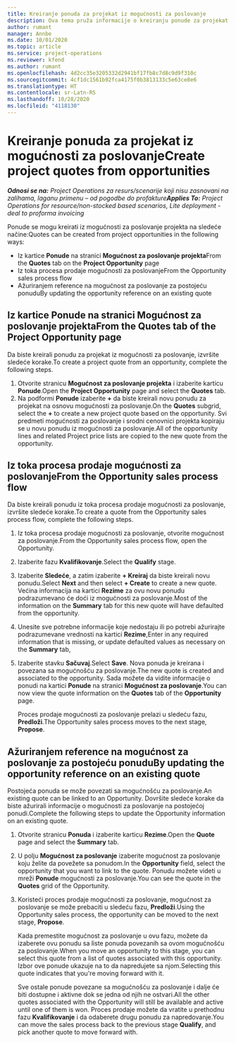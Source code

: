 ```yaml
---
title: Kreiranje ponuda za projekat iz mogućnosti za poslovanje
description: Ova tema pruža informacije o kreiranju ponude za projekat iz mogućnosti za poslovanje.
author: rumant
manager: Annbe
ms.date: 10/01/2020
ms.topic: article
ms.service: project-operations
ms.reviewer: kfend
ms.author: rumant
ms.openlocfilehash: 4d2cc35e3205332d2941bf17fb8c7d8c9d9f310c
ms.sourcegitcommit: 4cf1dc1561b92fca4175f0b3813133c5e63ce8e6
ms.translationtype: HT
ms.contentlocale: sr-Latn-RS
ms.lasthandoff: 10/28/2020
ms.locfileid: "4118130"
---
```

# <a name="create-project-quotes-from-opportunities"></a><span data-ttu-id="17b99-103">Kreiranje ponuda za projekat iz mogućnosti za poslovanje</span><span class="sxs-lookup"><span data-stu-id="17b99-103">Create project quotes from opportunities</span></span>

<span data-ttu-id="17b99-104">_**Odnosi se na:** Project Operations za resurs/scenarije koji nisu zasnovani na zalihama, laganu primenu – od pogodbe do profakture_</span><span class="sxs-lookup"><span data-stu-id="17b99-104">_**Applies To:** Project Operations for resource/non-stocked based scenarios, Lite deployment - deal to proforma invoicing_</span></span>

<span data-ttu-id="17b99-105">Ponude se mogu kreirati iz mogućnosti za poslovanje projekta na sledeće načine:</span><span class="sxs-lookup"><span data-stu-id="17b99-105">Quotes can be created from project opportunities in the following ways:</span></span>

- <span data-ttu-id="17b99-106">Iz kartice **Ponude** na stranici **Mogućnost za poslovanje projekta**</span><span class="sxs-lookup"><span data-stu-id="17b99-106">From the **Quotes** tab on the **Project Opportunity** page</span></span>
- <span data-ttu-id="17b99-107">Iz toka procesa prodaje mogućnosti za poslovanje</span><span class="sxs-lookup"><span data-stu-id="17b99-107">From the Opportunity sales process flow</span></span>
- <span data-ttu-id="17b99-108">Ažuriranjem reference na mogućnost za poslovanje za postojeću ponudu</span><span class="sxs-lookup"><span data-stu-id="17b99-108">By updating the opportunity reference on an existing quote</span></span>

## <a name="from-the-quotes-tab-of-the-project-opportunity-page"></a><span data-ttu-id="17b99-109">Iz kartice Ponude na stranici Mogućnost za poslovanje projekta</span><span class="sxs-lookup"><span data-stu-id="17b99-109">From the Quotes tab of the Project Opportunity page</span></span>

<span data-ttu-id="17b99-110">Da biste kreirali ponudu za projekat iz mogućnosti za poslovanje, izvršite sledeće korake.</span><span class="sxs-lookup"><span data-stu-id="17b99-110">To create a project quote from an opportunity, complete the following steps.</span></span>

1. <span data-ttu-id="17b99-111">Otvorite stranicu **Mogućnost za poslovanje projekta** i izaberite karticu **Ponude**.</span><span class="sxs-lookup"><span data-stu-id="17b99-111">Open the **Project Opportunity** page and select the **Quotes** tab.</span></span> 
2. <span data-ttu-id="17b99-112">Na podformi **Ponude** izaberite **+** da biste kreirali novu ponudu za projekat na osnovu mogućnosti za poslovanje.</span><span class="sxs-lookup"><span data-stu-id="17b99-112">On the **Quotes** subgrid, select the **+** to create a new project quote based on the opportunity.</span></span> <span data-ttu-id="17b99-113">Svi predmeti mogućnosti za poslovanje i srodni cenovnici projekta kopiraju se u novu ponudu iz mogućnosti za poslovanje.</span><span class="sxs-lookup"><span data-stu-id="17b99-113">All of the opportunity lines and related Project price lists are copied to the new quote from the opportunity.</span></span>

## <a name="from-the-opportunity-sales-process-flow"></a><span data-ttu-id="17b99-114">Iz toka procesa prodaje mogućnosti za poslovanje</span><span class="sxs-lookup"><span data-stu-id="17b99-114">From the Opportunity sales process flow</span></span>

<span data-ttu-id="17b99-115">Da biste kreirali ponudu iz toka procesa prodaje mogućnosti za poslovanje, izvršite sledeće korake.</span><span class="sxs-lookup"><span data-stu-id="17b99-115">To create a quote from the Opportunity sales process flow, complete the following steps.</span></span>

1. <span data-ttu-id="17b99-116">Iz toka procesa prodaje mogućnosti za poslovanje, otvorite mogućnost za poslovanje.</span><span class="sxs-lookup"><span data-stu-id="17b99-116">From the Opportunity sales process flow, open the Opportunity.</span></span>
2. <span data-ttu-id="17b99-117">Izaberite fazu **Kvalifikovanje**.</span><span class="sxs-lookup"><span data-stu-id="17b99-117">Select the **Qualify** stage.</span></span> 
3. <span data-ttu-id="17b99-118">Izaberite **Sledeće**, a zatim izaberite **+ Kreiraj** da biste kreirali novu ponudu.</span><span class="sxs-lookup"><span data-stu-id="17b99-118">Select **Next** and then select **+ Create** to create a new quote.</span></span> <span data-ttu-id="17b99-119">Većina informacija na kartici **Rezime** za ovu novu ponudu podrazumevano će doći iz mogućnosti za poslovanje.</span><span class="sxs-lookup"><span data-stu-id="17b99-119">Most of the information on the **Summary** tab for this new quote will have defaulted from the opportunity.</span></span> 
4. <span data-ttu-id="17b99-120">Unesite sve potrebne informacije koje nedostaju ili po potrebi ažurirajte podrazumevane vrednosti na kartici **Rezime**,</span><span class="sxs-lookup"><span data-stu-id="17b99-120">Enter in any required information that is missing, or update defaulted values as necessary on the **Summary** tab,</span></span>
5. <span data-ttu-id="17b99-121">Izaberite stavku **Sačuvaj**.</span><span class="sxs-lookup"><span data-stu-id="17b99-121">Select **Save**.</span></span> <span data-ttu-id="17b99-122">Nova ponuda je kreirana i povezana sa mogućnošću za poslovanje.</span><span class="sxs-lookup"><span data-stu-id="17b99-122">The new quote is created and associated to the opportunity.</span></span> <span data-ttu-id="17b99-123">Sada možete da vidite informacije o ponudi na kartici **Ponude** na stranici **Mogućnost za poslovanje**.</span><span class="sxs-lookup"><span data-stu-id="17b99-123">You can now view the quote information on the **Quotes** tab of the **Opportunity** page.</span></span> 

   <span data-ttu-id="17b99-124">Proces prodaje mogućnosti za poslovanje prelazi u sledeću fazu, **Predloži**.</span><span class="sxs-lookup"><span data-stu-id="17b99-124">The Opportunity sales process moves to the next stage, **Propose**.</span></span>


## <a name="by-updating-the-opportunity-reference-on-an-existing-quote"></a><span data-ttu-id="17b99-125">Ažuriranjem reference na mogućnost za poslovanje za postojeću ponudu</span><span class="sxs-lookup"><span data-stu-id="17b99-125">By updating the opportunity reference on an existing quote</span></span>

<span data-ttu-id="17b99-126">Postojeća ponuda se može povezati sa mogućnošću za poslovanje.</span><span class="sxs-lookup"><span data-stu-id="17b99-126">An existing quote can be linked to an Opportunity.</span></span> <span data-ttu-id="17b99-127">Dovršite sledeće korake da biste ažurirali informacije o mogućnosti za poslovanje na postojećoj ponudi.</span><span class="sxs-lookup"><span data-stu-id="17b99-127">Complete the following steps to update the Opportunity information on an existing quote.</span></span>

1. <span data-ttu-id="17b99-128">Otvorite stranicu **Ponuda** i izaberite karticu **Rezime**.</span><span class="sxs-lookup"><span data-stu-id="17b99-128">Open the **Quote** page and select the **Summary** tab.</span></span>
2. <span data-ttu-id="17b99-129">U polju **Mogućnost za poslovanje** izaberite mogućnost za poslovanje koju želite da povežete sa ponudom.</span><span class="sxs-lookup"><span data-stu-id="17b99-129">In the **Opportunity** field, select the opportunity that you want to link to the quote.</span></span> <span data-ttu-id="17b99-130">Ponudu možete videti u mreži **Ponude** mogućnosti za poslovanje.</span><span class="sxs-lookup"><span data-stu-id="17b99-130">You can see the quote in the **Quotes** grid of the Opportunity.</span></span> 
3. <span data-ttu-id="17b99-131">Koristeći proces prodaje mogućnosti za poslovanje, mogućnost za poslovanje se može prebaciti u sledeću fazu, **Predloži**.</span><span class="sxs-lookup"><span data-stu-id="17b99-131">Using the Opportunity sales process, the opportunity can be moved to the next stage, **Propose**.</span></span> 

   <span data-ttu-id="17b99-132">Kada premestite mogućnost za poslovanje u ovu fazu, možete da izaberete ovu ponudu sa liste ponuda povezanih sa ovom mogućnošću za poslovanje.</span><span class="sxs-lookup"><span data-stu-id="17b99-132">When you move an opportunity to this stage, you can select this quote from a list of quotes associated with this opportunity.</span></span> <span data-ttu-id="17b99-133">Izbor ove ponude ukazuje na to da napredujete sa njom.</span><span class="sxs-lookup"><span data-stu-id="17b99-133">Selecting this quote indicates that you're moving forward with it.</span></span>

   <span data-ttu-id="17b99-134">Sve ostale ponude povezane sa mogućnošću za poslovanje i dalje će biti dostupne i aktivne dok se jedna od njih ne ostvari.</span><span class="sxs-lookup"><span data-stu-id="17b99-134">All the other quotes associated with the Opportunity will still be available and active until one of them is won.</span></span> <span data-ttu-id="17b99-135">Proces prodaje možete da vratite u prethodnu fazu **Kvalifikovanje** i da odaberete drugu ponudu za napredovanje.</span><span class="sxs-lookup"><span data-stu-id="17b99-135">You can move the sales process back to the previous stage **Qualify**, and pick another quote to move forward with.</span></span>

